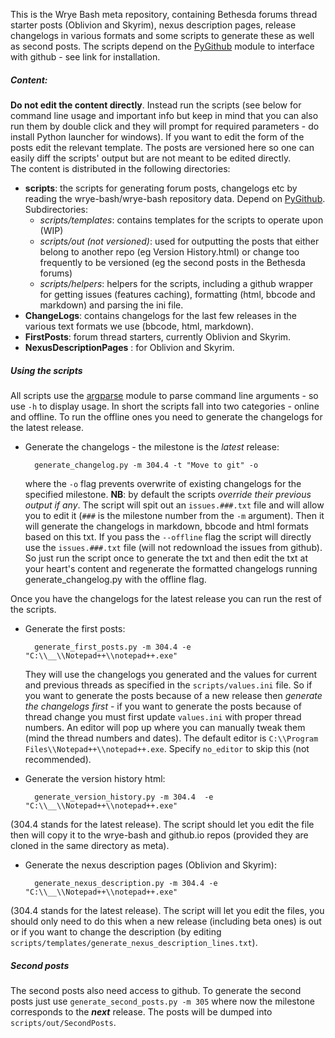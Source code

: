 This is the Wrye Bash meta repository, containing Bethesda forums thread
starter posts (Oblivion and Skyrim), nexus description pages, release changelogs
in various formats and some scripts to generate these as well as second posts.
The scripts depend on the [PyGithub][1] module to interface with github -
see link for installation.

##### Content:

__Do not edit the content directly__.
Instead run the scripts (see below for command line usage and important info
but keep in mind that you can also run them by double click and they will
prompt for required parameters - do install Python launcher for windows).
If you want to edit the form of the posts edit the relevant template. The posts
are versioned here so one can easily diff the scripts' output but are not meant
to be edited directly.</br>
The content is distributed in the following directories:

- __scripts__: the scripts for generating forum posts, changelogs  etc by
reading the wrye-bash/wrye-bash repository data. Depend on [PyGithub][1].
Subdirectories:
  * _scripts/templates_: contains templates for the scripts to operate upon
(WIP)
  * _scripts/out (not versioned)_: used for outputting the posts that either
belong to another repo (eg Version History.html) or change too frequently to be
versioned (eg the second posts in the Bethesda forums)
  * _scripts/helpers_: helpers for the scripts, including a github wrapper for
getting issues (features caching), formatting (html, bbcode and markdown) and
parsing the ini file.
- __ChangeLogs__: contains changelogs for the last few releases in the various
text formats we use (bbcode, html, markdown).
- __FirstPosts__: forum thread starters, currently Oblivion and Skyrim.
- __NexusDescriptionPages__ : for Oblivion and Skyrim.

##### Using the scripts

All scripts use the [argparse][2] module to parse command line arguments - so
use `-h` to display usage. In short the scripts fall into two categories -
online and offline. To run the offline ones you need to generate the changelogs
for the latest release.

- Generate the changelogs - the milestone  is the _latest_ release:

        generate_changelog.py -m 304.4 -t "Move to git" -o

  where the `-o` flag prevents overwrite of existing changelogs for the specified
milestone. __NB__: by default the scripts _override their previous output if any_.
The script will spit out an `issues.###.txt` file and will allow you to edit
it (`###` is the milestone number from the `-m` argument). Then it will generate
the changelogs in markdown, bbcode and html formats
based on this txt. If you pass the `--offline` flag the script will
directly use the `issues.###.txt` file (will not redownload the issues from
github). So just run the script once to generate the txt and then edit the txt
at your heart's content and regenerate the formatted changelogs running
generate_changelog.py with the offline flag.

Once you have the changelogs for the latest release you can run the rest of the
scripts.

- Generate the first posts:

        generate_first_posts.py -m 304.4 -e "C:\\__\\Notepad++\\notepad++.exe"

  They will use the changelogs you generated and the values for current and
previous threads as specified in the `scripts/values.ini` file. So if you want
to generate the posts because of a new release then _generate the changelogs
first_ - if you want to generate the posts because of thread change you must
first update `values.ini` with proper thread numbers. An editor will
pop up where you can manually tweak them (mind the thread numbers and dates).
The default editor is `C:\\Program Files\\Notepad++\\notepad++.exe`. Specify
`no_editor` to skip this (not recommended).

- Generate the version history html:

        generate_version_history.py -m 304.4  -e "C:\\__\\Notepad++\\notepad++.exe"

 (304.4 stands for the latest release). The script should let you edit the file
then will copy it to the wrye-bash and github.io repos (provided they are
cloned in the same directory as meta).

- Generate the nexus description pages (Oblivion and Skyrim):

        generate_nexus_description.py -m 304.4 -e "C:\\__\\Notepad++\\notepad++.exe"

 (304.4 stands for the latest release). The script will let you edit the files,
you should only need to do this when a new release (including beta ones) is out
or if you want to change the description (by editing
`scripts/templates/generate_nexus_description_lines.txt`).

##### Second posts

The second posts also need access to github.
To generate the second posts just use `generate_second_posts.py -m 305` where
now the milestone corresponds to the ___next___ release. The posts will be
dumped into `scripts/out/SecondPosts`.<br/>

[1]: https://github.com/jacquev6/PyGithub
[2]: https://docs.python.org/2/library/argparse.html#module-argparse
